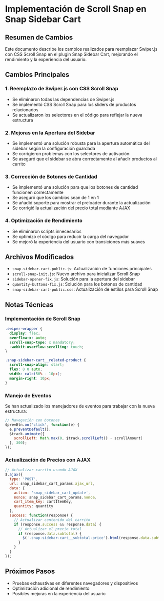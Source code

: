# Implementación de Scroll Snap en Snap Sidebar Cart

## Resumen de Cambios

Este documento describe los cambios realizados para reemplazar Swiper.js con CSS Scroll Snap en el plugin Snap Sidebar Cart, mejorando el rendimiento y la experiencia del usuario.

## Cambios Principales

### 1. Reemplazo de Swiper.js con CSS Scroll Snap

- Se eliminaron todas las dependencias de Swiper.js
- Se implementó CSS Scroll Snap para los sliders de productos relacionados
- Se actualizaron los selectores en el código para reflejar la nueva estructura

### 2. Mejoras en la Apertura del Sidebar

- Se implementó una solución robusta para la apertura automática del sidebar según la configuración guardada
- Se corrigieron problemas con los selectores de activación
- Se aseguró que el sidebar se abra correctamente al añadir productos al carrito

### 3. Corrección de Botones de Cantidad

- Se implementó una solución para que los botones de cantidad funcionen correctamente
- Se aseguró que los cambios sean de 1 en 1
- Se añadió soporte para mostrar el preloader durante la actualización
- Se corrigió la actualización del precio total mediante AJAX

### 4. Optimización de Rendimiento

- Se eliminaron scripts innecesarios
- Se optimizó el código para reducir la carga del navegador
- Se mejoró la experiencia del usuario con transiciones más suaves

## Archivos Modificados

- `snap-sidebar-cart-public.js`: Actualización de funciones principales
- `scroll-snap-init.js`: Nuevo archivo para inicializar Scroll Snap
- `sidebar-opener-fix.js`: Solución para la apertura del sidebar
- `quantity-buttons-fix.js`: Solución para los botones de cantidad
- `snap-sidebar-cart-public.css`: Actualización de estilos para Scroll Snap

## Notas Técnicas

### Implementación de Scroll Snap

```css
.swiper-wrapper {
  display: flex;
  overflow-x: auto;
  scroll-snap-type: x mandatory;
  -webkit-overflow-scrolling: touch;
}

.snap-sidebar-cart__related-product {
  scroll-snap-align: start;
  flex: 0 0 auto;
  width: calc(50% - 10px);
  margin-right: 10px;
}
```

### Manejo de Eventos

Se han actualizado los manejadores de eventos para trabajar con la nueva estructura:

```javascript
// Navegación con botones
$prevBtn.on('click', function(e) {
  e.preventDefault();
  $track.animate({
    scrollLeft: Math.max(0, $track.scrollLeft() - scrollAmount)
  }, 300);
});
```

### Actualización de Precios con AJAX

```javascript
// Actualizar carrito usando AJAX
$.ajax({
  type: 'POST',
  url: snap_sidebar_cart_params.ajax_url,
  data: {
    action: 'snap_sidebar_cart_update',
    nonce: snap_sidebar_cart_params.nonce,
    cart_item_key: cartItemKey,
    quantity: quantity
  },
  success: function(response) {
    // Actualizar contenido del carrito
    if (response.success && response.data) {
      // Actualizar el precio total
      if (response.data.subtotal) {
        $('.snap-sidebar-cart__subtotal-price').html(response.data.subtotal);
      }
    }
  }
});
```

## Próximos Pasos

- Pruebas exhaustivas en diferentes navegadores y dispositivos
- Optimización adicional de rendimiento
- Posibles mejoras en la experiencia del usuario